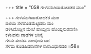 +++
title = "058 ಗುಳವನುಗಿದಾರೋಹಕರ ಮುಂ"

+++
ಗುಳವನುಗಿದಾರೋಹಕರ ಮುಂ  
ದಲೆಯ ಸೆಳೆದೊಡಮೆಟ್ಟಿದನು ಮಂ  
ಡಳಿಸಿದೊಡ್ಡಿನ ಮೇಲೆ ಹಾಯ್ದನು ಹೊಯ್ದನುರವಣಿಸಿ  
ಕಳಚಿದನು ದಾಡೆಗಳ ಭರಿಕೈ  
ಗಳನು ತುಂಡಿಸಿ ವಾಲಧಿಯ ಬರ  
ಸೆಳೆದು ಕೊಡಹಿದನಾನೆಗಳ ನಾನಾವಿಧಾನದಲಿ      ॥58॥
